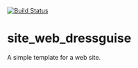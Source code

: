 [![Build Status](https://codefirst.iut.uca.fr/api/badges/julien.abadie/site_web_dressguise/status.svg)](https://codefirst.iut.uca.fr/julien.abadie/site_web_dressguise)  

# site_web_dressguise

A simple template for a web site.